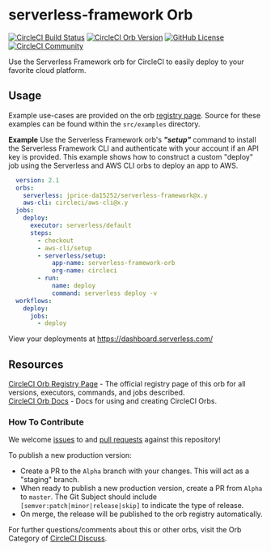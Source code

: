 # serverless-framework Orb
[![CircleCI Build Status](https://circleci.com/gh/jprice-da15252/serverless-framework-orb.svg?style=shield "CircleCI Build Status")](https://circleci.com/gh/jprice-da15252/serverless-framework-orb) [![CircleCI Orb Version](https://img.shields.io/badge/endpoint.svg?url=https://badges.circleci.io/orb/jprice-da15252/serverless-framework)](https://circleci.com/orbs/registry/orb/jprice-da15252/serverless-framework) [![GitHub License](https://img.shields.io/badge/license-MIT-lightgrey.svg)](https://raw.githubusercontent.com/jprice-da15252/serverless-framework-orb/master/LICENSE) [![CircleCI Community](https://img.shields.io/badge/community-CircleCI%20Discuss-343434.svg)](https://discuss.circleci.com/c/ecosystem/orbs)

Use the Serverless Framework orb for CircleCI to easily deploy to your favorite cloud platform.


## Usage

Example use-cases are provided on the orb [registry page](https://circleci.com/orbs/registry/orb/jprice-da15252/serverless-framework#usage-examples). Source for these examples can be found within the `src/examples` directory.

**Example**
Use the Serverless Framework orb's **_"setup"_** command to install the Serverless Framework CLI and authenticate with your account if an API key is provided. This example shows how to construct a custom "deploy" job using the Serverless and AWS CLI orbs to deploy an app to AWS.

```yaml
  version: 2.1
  orbs:
    serverless: jprice-da15252/serverless-framework@x.y
    aws-cli: circleci/aws-cli@x.y
  jobs:
    deploy:
      executor: serverless/default
      steps:
        - checkout
        - aws-cli/setup
        - serverless/setup:
            app-name: serverless-framework-orb
            org-name: circleci
        - run:
            name: deploy
            command: serverless deploy -v
  workflows:
    deploy:
      jobs:
        - deploy

```

View your deployments at https://dashboard.serverless.com/

## Resources

[CircleCI Orb Registry Page](https://circleci.com/orbs/registry/orb/jprice-da15252/serverless-framework) - The official registry page of this orb for all versions, executors, commands, and jobs described.  
[CircleCI Orb Docs](https://circleci.com/docs/2.0/orb-intro/#section=configuration) - Docs for using and creating CircleCI Orbs.  

### How To Contribute

We welcome [issues](https://github.com/jprice-da15252/serverless-framework-orb/issues) to and [pull requests](https://github.com/jprice-da15252/serverless-framework-orb/pulls) against this repository!

To publish a new production version:
* Create a PR to the `Alpha` branch with your changes. This will act as a "staging" branch.
* When ready to publish a new production version, create a PR from `Alpha` to `master`. The Git Subject should include `[semver:patch|minor|release|skip]` to indicate the type of release.
* On merge, the release will be published to the orb registry automatically.

For further questions/comments about this or other orbs, visit the Orb Category of [CircleCI Discuss](https://discuss.circleci.com/c/orbs).
